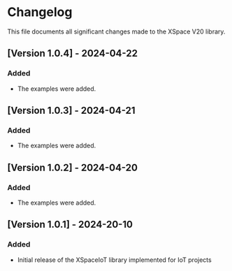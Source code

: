 # Changelog

This file documents all significant changes made to the XSpace V20 library.

## [Version 1.0.4] - 2024-04-22

### Added
- The examples were added.

## [Version 1.0.3] - 2024-04-21

### Added
- The examples were added.

## [Version 1.0.2] - 2024-04-20

### Added
- The examples were added.

## [Version 1.0.1] - 2024-20-10

### Added
- Initial release of the XSpaceIoT library implemented for IoT projects